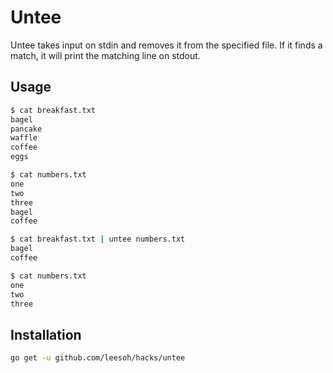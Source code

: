 # Untee

Untee takes input on stdin and removes it from the specified file. If it finds a match, it will print the matching line on stdout.

## Usage

```sh
$ cat breakfast.txt 
bagel
pancake
waffle
coffee
eggs

$ cat numbers.txt 
one
two
three
bagel
coffee

$ cat breakfast.txt | untee numbers.txt 
bagel
coffee

$ cat numbers.txt 
one
two
three
```

## Installation

```sh
go get -u github.com/leesoh/hacks/untee
```

